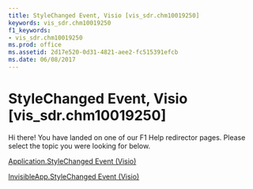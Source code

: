 ```yaml
---
title: StyleChanged Event, Visio [vis_sdr.chm10019250]
keywords: vis_sdr.chm10019250
f1_keywords:
- vis_sdr.chm10019250
ms.prod: office
ms.assetid: 2d17e520-0d31-4821-aee2-fc515391efcb
ms.date: 06/08/2017
---
```



# StyleChanged Event, Visio [vis_sdr.chm10019250]

Hi there! You have landed on one of our F1 Help redirector pages. Please select the topic you were looking for below.

[Application.StyleChanged Event (Visio)](http://msdn.microsoft.com/library/f56680b3-71c3-91c6-23d0-7d5840f9aeb5%28Office.15%29.aspx)

[InvisibleApp.StyleChanged Event (Visio)](http://msdn.microsoft.com/library/89b640c3-4aba-f31a-7562-a4372b3b3ebd%28Office.15%29.aspx)


